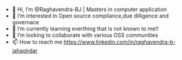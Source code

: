 - 👋 Hi, I’m @Raghavendra-BJ | Masters in computer application
- 👀 I’m interested in Open source compliance,due dilligence and governace 
- 🌱 I’m currently learning everthing that is not known to me!!
- 💞️ I’m looking to collaborate with various OSS communities 
- 📫 How to reach me https://www.linkedin.com/in/raghavendra-b-jahagirdar

<!---
Raghavendra-BJ/Raghavendra-BJ is a ✨ special ✨ repository because its `README.md` (this file) appears on your GitHub profile.
You can click the Preview link to take a look at your changes.
--->
